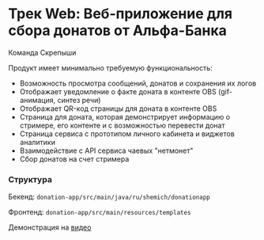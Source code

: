 # Трек Web: Веб-приложение для сбора донатов от Альфа-Банка

Команда Скрепыши

Продукт имеет минимально требуемую функциональность:
- Возможность просмотра сообщений, донатов и сохранения их логов
- Отображает уведомление о факте доната в контенте OBS (gif-анимация, синтез речи)
- Отображает QR-код страницы для доната в контенте OBS
- Страница для доната, которая демонстрирует информацию о стримере, его контенте
и с возможностью перевести донат
- Страница сервиса с прототипом личного кабинета и виджетов аналитики
- Взаимодействие с API сервиса чаевых "нетмонет" 
- Сбор донатов на счет стримера

### Структура

Бекенд: ```donation-app/src/main/java/ru/shemich/donationapp```

Фронтенд: ```donation-app/src/main/resources/templates```

Демонстрация на [видео](https://youtu.be/piQImHjaeEk)
